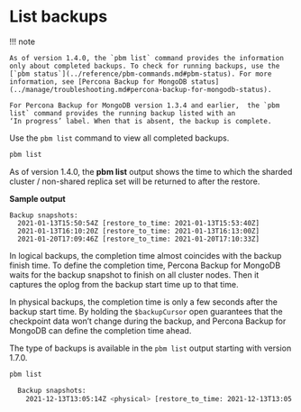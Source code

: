 # List backups

!!! note

    As of version 1.4.0, the `pbm list` command provides the information only about completed backups. To check for running backups, use the [`pbm status`](../reference/pbm-commands.md#pbm-status). For more information, see [Percona Backup for MongoDB status](../manage/troubleshooting.md#percona-backup-for-mongodb-status).

    For Percona Backup for MongoDB version 1.3.4 and earlier,  the `pbm list` command provides the running backup listed with an
    ‘In progress’ label. When that is absent, the backup is complete.

Use the `pbm list` command to view all completed backups. 

```sh
pbm list
```

As of version 1.4.0, the **pbm list** output shows the time to which the sharded cluster / non-shared replica set will be returned to after the restore.

**Sample output**

```
Backup snapshots:
  2021-01-13T15:50:54Z [restore_to_time: 2021-01-13T15:53:40Z]
  2021-01-13T16:10:20Z [restore_to_time: 2021-01-13T16:13:00Z]
  2021-01-20T17:09:46Z [restore_to_time: 2021-01-20T17:10:33Z]
```

In logical backups, the completion time almost coincides with the backup finish time. To define the completion time, Percona Backup for MongoDB waits for the backup snapshot to finish on all cluster nodes. Then it captures the oplog from the backup start time up to that time.

In physical backups, the completion time is only a few seconds after the backup start time. By holding the `$backupCursor` open guarantees that the checkpoint data won’t change during the backup, and Percona Backup for MongoDB can define the completion time ahead.

The type of backups is available in the `pbm list` output starting with version 1.7.0.

```sh
pbm list

  Backup snapshots:
    2021-12-13T13:05:14Z <physical> [restore_to_time: 2021-12-13T13:05:17Z]
```
